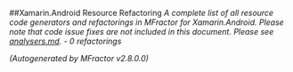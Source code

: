 
##Xamarin.Android Resource Refactoring
*A complete list of all resource code generators and refactorings in MFractor for Xamarin.Android.
Please note that code issue fixes are not included in this document. Please see [analysers.md](analysers.md). - 0 refactorings*

*(Autogenerated by MFractor v2.8.0.0)*
